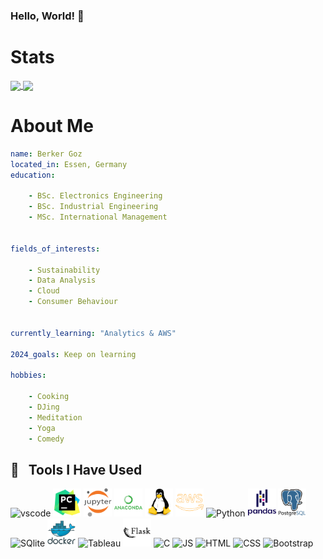 ### Hello, World! 👋



<h1>Stats</h1>
<a href="https://github-readme-stats-sigma-five.vercel.app/api?username=mscgoz&hide=contribs,prs&include_all_commits=true&count_private=true&show_icons=true&theme=transparent">
  <img align="center" src="https://github-readme-stats-sigma-five.vercel.app/api?username=mscgoz&hide=contribs,prs&count_private=true&show_icons=true&theme=transparent" />
</a>
<a href="https://github-readme-stats.vercel.app/api/top-langs/?username=mschoz&hide_progress=true">
  <img align="center" src="https://github-readme-stats.vercel.app/api/top-langs/?username=mscgoz&hide_progress=true" />
</a>


<h1>About Me </h1>

```yaml
name: Berker Goz
located_in: Essen, Germany
education:
  
    - BSc. Electronics Engineering
    - BSc. Industrial Engineering
    - MSc. International Management
  

fields_of_interests:

    - Sustainability 
    - Data Analysis
    - Cloud
    - Consumer Behaviour 
  
  
currently_learning: "Analytics & AWS"

2024_goals: Keep on learning

hobbies:

    - Cooking
    - DJing
    - Meditation
    - Yoga
    - Comedy
```

<h2> 🚀 &nbsp; Tools I Have Used</h2>
<p align="left">
<img src="https://cdn.jsdelivr.net/gh/devicons/devicon/icons/vscode/vscode-original.svg" alt="vscode" width="45" height="45"/>
<img src="https://github.com/devicons/devicon/blob/v2.16.0/icons/pycharm/pycharm-original.svg" alt="pycharm" width="45" height="45"/>
<img src="https://github.com/devicons/devicon/blob/v2.16.0/icons/jupyter/jupyter-original-wordmark.svg" alt="jupyter" width="45" height="45"/>
<img src="https://github.com/devicons/devicon/blob/v2.16.0/icons/anaconda/anaconda-original-wordmark.svg" alt="anaconda" width="45" height="45"/>
<img src="https://github.com/devicons/devicon/blob/v2.16.0/icons/linux/linux-original.svg" alt="unix" width="45" height="45"/>
<img src="https://github.com/devicons/devicon/blob/v2.16.0/icons/amazonwebservices/amazonwebservices-line-wordmark.svg" alt="aws" width="45" height="45"/>
<img src="https://cdn.jsdelivr.net/gh/devicons/devicon/icons/python/python-original.svg" alt="Python" width="45" height="45"/>
<img src="https://github.com/devicons/devicon/blob/v2.16.0/icons/pandas/pandas-original-wordmark.svg" alt="pandas" width="45" height="45"/>
<img src="https://github.com/devicons/devicon/blob/v2.16.0/icons/postgresql/postgresql-original-wordmark.svg" alt="postgresql" width="45" height="45"/>
<img src="https://cdn.jsdelivr.net/gh/devicons/devicon/icons/sqlite/sqlite-original.svg" alt="SQlite" width="45" height="45"/>
<img src="https://github.com/devicons/devicon/blob/v2.16.0/icons/docker/docker-original-wordmark.svg" alt="Docker" width="45" height="45"/>
<img src="https://avatars.githubusercontent.com/u/828667?s=200&v=4" alt="Tableau" width="45" height="45"/>
<img src="https://github.com/devicons/devicon/blob/v2.16.0/icons/flask/flask-original-wordmark.svg" alt="Flask" width="45" height="45"/>
<img src="https://cdn.jsdelivr.net/gh/devicons/devicon/icons/c/c-original.svg" alt="C" width="45" height="45"/>
<img src="https://cdn.jsdelivr.net/gh/devicons/devicon/icons/javascript/javascript-original.svg" alt="JS" width="45" height="45"/>
<img src="https://cdn.jsdelivr.net/gh/devicons/devicon/icons/html5/html5-plain.svg" alt="HTML" width="45" height="45"/>
<img src="https://cdn.jsdelivr.net/gh/devicons/devicon/icons/css3/css3-plain.svg" alt="CSS" width="45" height="45"/>
<img src="https://cdn.jsdelivr.net/gh/devicons/devicon/icons/bootstrap/bootstrap-original.svg" alt="Bootstrap" width="45" height="45"/>
</p>
